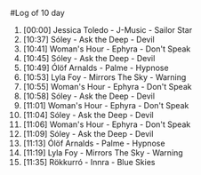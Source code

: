 #Log of 10 day

1. [00:00] Jessica Toledo - J-Music - Sailor Star
1. [10:37] Sóley - Ask the Deep - Devil
1. [10:41] Woman's Hour - Ephyra - Don't Speak
1. [10:45] Sóley - Ask the Deep - Devil
1. [10:49] Ólöf Arnalds - Palme - Hypnose
1. [10:53] Lyla Foy - Mirrors The Sky - Warning
1. [10:55] Woman's Hour - Ephyra - Don't Speak
1. [10:58] Sóley - Ask the Deep - Devil
1. [11:01] Woman's Hour - Ephyra - Don't Speak
1. [11:04] Sóley - Ask the Deep - Devil
1. [11:06] Woman's Hour - Ephyra - Don't Speak
1. [11:09] Sóley - Ask the Deep - Devil
1. [11:13] Ólöf Arnalds - Palme - Hypnose
1. [11:19] Lyla Foy - Mirrors The Sky - Warning
1. [11:35] Rökkurró - Innra - Blue Skies
